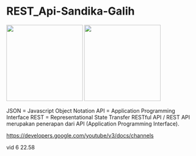 # REST_Api-Sandika-Galih 

<img src="https://res.cloudinary.com/practicaldev/image/fetch/s--RK-AgEnh--/c_imagga_scale,f_auto,fl_progressive,h_900,q_auto,w_1600/https://dev-to-uploads.s3.amazonaws.com/i/1s3bedypkt7zm8maikzg.png" width="200">
<img src="https://upload.wikimedia.org/wikipedia/commons/thumb/c/c9/JSON_vector_logo.svg/160px-JSON_vector_logo.svg.png?20220501073649" width="200">

JSON = Javascript Object Notation
API = Application Programming Interface
REST = Representational State Transfer
RESTful API / REST API merupakan penerapan dari API (Application Programming Interface).

https://developers.google.com/youtube/v3/docs/channels

vid 6 22.58